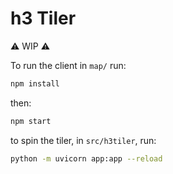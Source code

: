 # h3 Tiler

⚠ WIP ⚠

To run the client in `map/` run:

```bash
npm install
```

then:

```bash
npm start
```

to spin the tiler, in `src/h3tiler`, run:

```bash
python -m uvicorn app:app --reload
```
